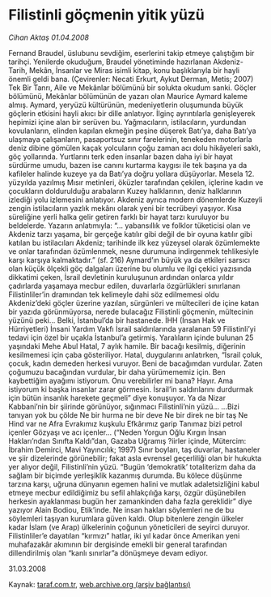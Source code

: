 # Filistinli göçmenin yitik yüzü

*Cihan Aktaş 01.04.2008*

<div class="yazi">Fernand Braudel, üslubunu sevdiğim, eserlerini takip etmeye çalıştığım bir tarihçi. Yenilerde okuduğum, Braudel yönetiminde hazırlanan Akdeniz- Tarih, Mekân, İnsanlar ve Miras isimli kitap, konu başlıklarıyla bir hayli önemli geldi bana. (Çevirenler: Necati Erkurt, Aykut Derman, Metis; 2007) Tek Bir Tanrı, Aile ve Mekânlar bölümünü bir solukta okudum sanki. 
Göçler bölümünü, Mekânlar bölümünün de yazarı olan Maurice Aymard kaleme almış. Aymard, yeryüzü kültürünün, medeniyetlerin oluşumunda büyük göçlerin etkisini hayli akıcı bir dille anlatıyor. İlginç ayrıntılarla genişleyerek hepimizi içine alan bir serüven bu. Yağmacıların, istilacıların, yurdundan kovulanların, elinden kapılan ekmeğin peşine düşerek Batı’ya, daha Batı’ya ulaşmaya çalışanların, pasaportsuz sınır farelerinin, tenekeden motorlarla deniz dibine gömülen kaçak yolcuların çoğu zaman acı dolu hikâyeleri saklı, göç yollarında. Yurtlarını terk eden insanlar bazen daha iyi bir hayat sürdürme umudu, bazen ise canını kurtarma kaygısı ile tek başına ya da kafileler halinde kuzeye ya da Batı’ya doğru yollara düşüyorlar.
Mesela 12. yüzyılda yazılmış Mısır metinleri, öküzler tarafından çekilen, içlerine kadın ve çocukların doldurulduğu arabaların Kuzey halklarının, deniz halklarının izlediği yolu izlemesini anlatıyor. 
Akdeniz ayrıca modern dönemlerde Kuzeyli zengin istilacıların yazlık mekânı olarak yeni bir tecrübeyi yaşıyor. Kısa süreliğine yerli halka gelir getiren farklı bir hayat tarzı kuruluyor bu beldelerde. Yazarın anlatımıyla: “... yabansıllık ve folklor tüketicisi olan ve Akdeniz tarzı yaşama, bir gerçeğe katılır gibi değil de bir oyuna katılır gibi katılan bu istilacıları Akdeniz; tarihinde ilk kez yüzeysel olarak özümlemekte ve onlar tarafından özümlenmek, nesne durumuna indirgenmek tehlikesiyle karşı karşıya kalmaktadır.” (sf. 216)
Aymard’ın büyük ya da etkileri sarsıcı olan küçük ölçekli göç dalgaları üzerine bu olumlu ve ilgi çekici yazısında dikkatimi çeken, İsrail devletinin kuruluşunun ardından onlarca yıldır çadırlarda yaşamaya mecbur edilen, duvarlarla özgürlükleri sınırlanan Filistinliler’in dramından tek kelimeyle dahi söz edilmemesi oldu
Akdeniz’deki göçler üzerine yazılan, sürgünleri ve mültecileri de içine katan bir yazıda görünmüyorsa,  nerede bulacağız Filistinli göçmenin, mültecinin yüzünü peki...
Belki, İstanbul’da bir hastanede. 
İHH (İnsan Hak ve Hürriyetleri) İnsani Yardım Vakfı İsrail saldırılarında yaralanan 59 Filistinli’yi tedavi için özel bir uçakla İstanbul’a getirmiş.   
Yaralıların içinde bulunan 25 yaşındaki Mehe Abul Hatal, 7 aylık hamile. Bir bacağı kesilmiş, diğerinin kesilmemesi için çaba gösteriliyor. Hatal, duygularını anlatırken,  “İsrail çoluk, çocuk, kadın demeden herkesi vuruyor. Beni de bacağımdan vurdular. Zaten çoğumuzu bacağından vurdular, bir daha yürümememiz için. Ben kaybettiğim ayağımı istiyorum. Onu verebilirler mi bana? Hayır. Ama istiyorum ki başka insanlar zarar görmesin. İsrail’in saldırılarını durdurmak için bütün insanlık harekete geçmeli” diye konuşuyor.  
Ya da Nizar Kabbani’nin bir şiirinde görünüyor, sığınmacı Filistinli’nin yüzü... 
...Bizi tanıyan yok bu çölde
Ne bir hurma ne bir deve
Ne bir direk ne bir taş
Ne Hind var ne Afra
Evrakımız kuşkulu
Efkârımız garip
Tanımaz bizi petrol içenler
Gözyaşı ve acı içenler...
(“Neden Yorgun Oğlu Kırgın İnsan Hakları’ndan Sınıfta Kaldı”dan,  Gazaba Uğramış ?iirler içinde, Mütercim: İbrahim Demirci, Mavi Yayıncılık; 1997)
Sınır boyları, taş duvarlar, hastaneler ve şiir dizelerinde görünebilir; fakat asla evrensel geçerliliği olan bir hukukta yer alıyor değil, Filistinli’nin yüzü. 
“Bugün ‘demokratik’ totaliterizm daha da sağlam bir biçimde yerleşiklik kazanmış durumda. Bu kölece düşünme tarzına karşı, uğruna dünyanın egemen halini ve mutlak adaletsizliğini kabul etmeye mecbur edildiğimiz bu sefil ahlakçılığa karşı, özgür düşünebilen herkesin ayaklanması bugün her zamankinden daha fazla gereklidir” diye yazıyor Alain Bodiou, Etik’inde. 
Ne insan hakları söylemleri ne de bu söylemleri taşıyan kurumlara güven kaldı. Olup bitenlere zengin ülkeler kadar İslam (ve Arap) ülkelerinin çoğunun yöneticileri de seyirci duruyor. Filistinliler’e dayatılan “kırmızı” hatlar, iki yıl kadar önce Amerikan yeni muhafazakâr akımının bir dergisinde emekli bir general tarafından dillendirilmiş olan  “kanlı sınırlar”a dönüşmeye devam ediyor. 

31.03.2008</div>

Kaynak: [taraf.com.tr](m), [web.archive.org (arşiv bağlantısı)](http://web.archive.org/web/20101201061102/http://taraf.com.tr/cihan-aktas/makale-filistinli-gocmenin-yitik-yuzu.htm)
